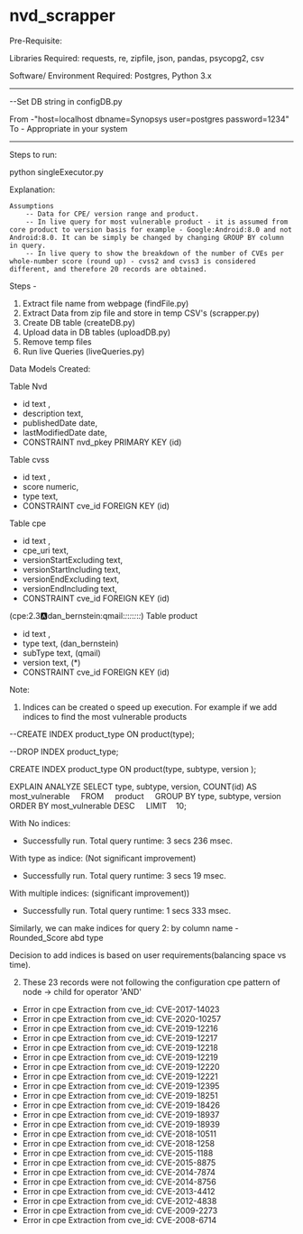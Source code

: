 # nvd_scrapper


Pre-Requisite:

Libraries Required: requests, re, zipfile, json, pandas, psycopg2, csv

Software/ Environment Required: Postgres, Python 3.x

------------------------------------------------------------------------------------
--Set DB string in configDB.py

From  -"host=localhost dbname=Synopsys user=postgres password=1234"
To - Appropriate in your system

------------------------------------------------------------------------------------
Steps to run:

python singleExecutor.py

Explanation:

	Assumptions
		-- Data for CPE/ version range and product. 
		-- In live query for most vulnerable product - it is assumed from core product to version basis for example - Google:Android:8.0 and not Android:8.0. It can be simply be changed by changing GROUP BY column in query.
		-- In live query to show the breakdown of the number of CVEs per whole-number score (round up) - cvss2 and cvss3 is considered different, and therefore 20 records are obtained.

Steps - 
1. Extract file name from webpage (findFile.py)
2. Extract Data from zip file and store in temp CSV's (scrapper.py)
3. Create DB table (createDB.py)
4. Upload data in DB tables (uploadDB.py)
5. Remove temp files 
6. Run live Queries (liveQueries.py)


Data Models Created:

Table Nvd
 - id text ,
 - description text,
 - publishedDate date,
 - lastModifiedDate date,
  - CONSTRAINT nvd_pkey PRIMARY KEY (id)

Table cvss
 - id text ,
 - score numeric,
 - type text,
 - CONSTRAINT cve_id FOREIGN KEY (id)


Table cpe
 - id text ,
 - cpe_uri text,
 - versionStartExcluding text,
 - versionStartIncluding text,
 - versionEndExcluding text,
 - versionEndIncluding text,
 - CONSTRAINT cve_id FOREIGN KEY (id)

(cpe:2.3:a:dan_bernstein:qmail:*:*:*:*:*:*:*:*)
Table product
 - id text , 
 - type text, (dan_bernstein)
 - subType text, (qmail)
 - version text, (*)
 - CONSTRAINT cve_id FOREIGN KEY (id)

Note:

1. Indices can be created o speed up execution. For example if we add indices to find the most vulnerable products

--CREATE INDEX product_type ON product(type);

--DROP INDEX product_type;

CREATE INDEX product_type ON product(type, subtype, version );

EXPLAIN ANALYZE SELECT type, subtype, version, COUNT(id) AS most_vulnerable     
	FROM     product     
	GROUP BY type, subtype, version     
	ORDER BY most_vulnerable DESC     
	LIMIT    10;	
	
With No indices:
- Successfully run. Total query runtime: 3 secs 236 msec. 

With type as indice: (Not significant improvement)
- Successfully run. Total query runtime: 3 secs 19 msec.

With multiple indices: (significant improvement))
- Successfully run. Total query runtime: 1 secs 333 msec.

Similarly, we can make indices for query 2: by column name - Rounded_Score abd type

Decision to add indices is based on user requirements(balancing space vs time). 

2. These 23 records were not following the configuration cpe pattern of node -> child for operator 'AND'
 - Error in cpe Extraction from cve_id: CVE-2017-14023
 - Error in cpe Extraction from cve_id: CVE-2020-10257
 - Error in cpe Extraction from cve_id: CVE-2019-12216
 - Error in cpe Extraction from cve_id: CVE-2019-12217
 - Error in cpe Extraction from cve_id: CVE-2019-12218
 - Error in cpe Extraction from cve_id: CVE-2019-12219
 - Error in cpe Extraction from cve_id: CVE-2019-12220
 - Error in cpe Extraction from cve_id: CVE-2019-12221
 - Error in cpe Extraction from cve_id: CVE-2019-12395
 - Error in cpe Extraction from cve_id: CVE-2019-18251
 - Error in cpe Extraction from cve_id: CVE-2019-18426
 - Error in cpe Extraction from cve_id: CVE-2019-18937
 - Error in cpe Extraction from cve_id: CVE-2019-18939
 - Error in cpe Extraction from cve_id: CVE-2018-10511
 - Error in cpe Extraction from cve_id: CVE-2018-1258
 - Error in cpe Extraction from cve_id: CVE-2015-1188
 - Error in cpe Extraction from cve_id: CVE-2015-8875
 - Error in cpe Extraction from cve_id: CVE-2014-7874
 - Error in cpe Extraction from cve_id: CVE-2014-8756
 - Error in cpe Extraction from cve_id: CVE-2013-4412
 - Error in cpe Extraction from cve_id: CVE-2012-4838
 - Error in cpe Extraction from cve_id: CVE-2009-2273
 - Error in cpe Extraction from cve_id: CVE-2008-6714
